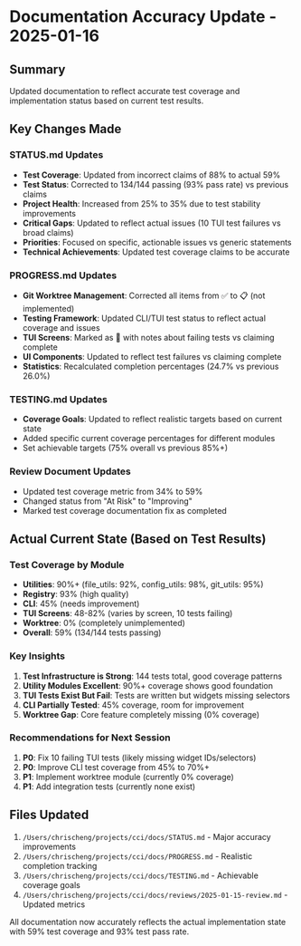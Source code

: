 # Documentation Accuracy Update - 2025-01-16

## Summary
Updated documentation to reflect accurate test coverage and implementation status based on current test results.

## Key Changes Made

### STATUS.md Updates
- **Test Coverage**: Updated from incorrect claims of 88% to actual 59%
- **Test Status**: Corrected to 134/144 passing (93% pass rate) vs previous claims
- **Project Health**: Increased from 25% to 35% due to test stability improvements
- **Critical Gaps**: Updated to reflect actual issues (10 TUI test failures vs broad claims)
- **Priorities**: Focused on specific, actionable issues vs generic statements
- **Technical Achievements**: Updated test coverage claims to be accurate

### PROGRESS.md Updates
- **Git Worktree Management**: Corrected all items from ✅ to 📋 (not implemented)
- **Testing Framework**: Updated CLI/TUI test status to reflect actual coverage and issues
- **TUI Screens**: Marked as 🚧 with notes about failing tests vs claiming complete
- **UI Components**: Updated to reflect test failures vs claiming complete
- **Statistics**: Recalculated completion percentages (24.7% vs previous 26.0%)

### TESTING.md Updates
- **Coverage Goals**: Updated to reflect realistic targets based on current state
- Added specific current coverage percentages for different modules
- Set achievable targets (75% overall vs previous 85%+)

### Review Document Updates
- Updated test coverage metric from 34% to 59%
- Changed status from "At Risk" to "Improving"
- Marked test coverage documentation fix as completed

## Actual Current State (Based on Test Results)

### Test Coverage by Module
- **Utilities**: 90%+ (file_utils: 92%, config_utils: 98%, git_utils: 95%)
- **Registry**: 93% (high quality)
- **CLI**: 45% (needs improvement)
- **TUI Screens**: 48-82% (varies by screen, 10 tests failing)
- **Worktree**: 0% (completely unimplemented)
- **Overall**: 59% (134/144 tests passing)

### Key Insights
1. **Test Infrastructure is Strong**: 144 tests total, good coverage patterns
2. **Utility Modules Excellent**: 90%+ coverage shows good foundation
3. **TUI Tests Exist But Fail**: Tests are written but widgets missing selectors
4. **CLI Partially Tested**: 45% coverage, room for improvement
5. **Worktree Gap**: Core feature completely missing (0% coverage)

### Recommendations for Next Session
1. **P0**: Fix 10 failing TUI tests (likely missing widget IDs/selectors)
2. **P0**: Improve CLI test coverage from 45% to 70%+
3. **P1**: Implement worktree module (currently 0% coverage)
4. **P1**: Add integration tests (currently none exist)

## Files Updated
1. `/Users/chrischeng/projects/cci/docs/STATUS.md` - Major accuracy improvements
2. `/Users/chrischeng/projects/cci/docs/PROGRESS.md` - Realistic completion tracking
3. `/Users/chrischeng/projects/cci/docs/TESTING.md` - Achievable coverage goals
4. `/Users/chrischeng/projects/cci/docs/reviews/2025-01-15-review.md` - Updated metrics

All documentation now accurately reflects the actual implementation state with 59% test coverage and 93% test pass rate.